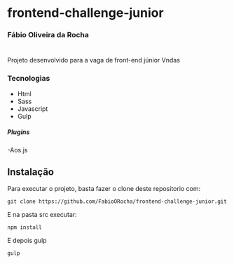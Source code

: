 # frontend-challenge-junior

### Fábio Oliveira da Rocha
#
Projeto desenvolvido para a vaga de front-end júnior Vndas

### Tecnologias
- Html
- Sass
- Javascript
- Gulp

##### Plugins

-Aos.js

## Instalação

Para executar o projeto, basta fazer o clone deste repositorio com:

```
git clone https://github.com/FabioORocha/frontend-challenge-junior.git
```

E na pasta src executar:

```
npm install
```

E depois gulp

```
gulp
```



